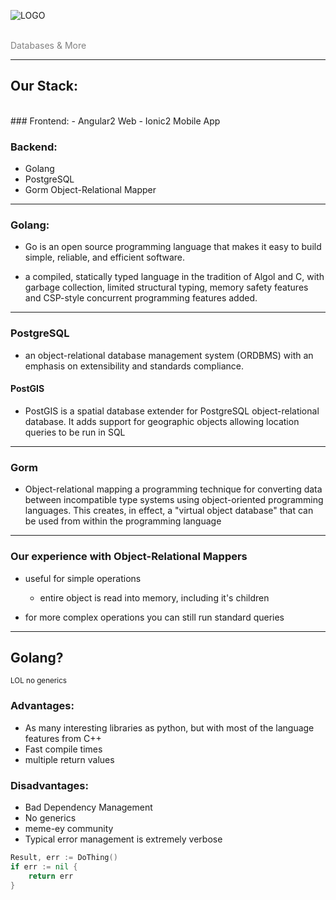 ![LOGO](https://hungerperks.com/images/HungerPerks-Log-with-Tagline-No-R.png)

<br>
<span style="color:gray">Databases & More</span>

---

## Our Stack:
<br>
### Frontend:
- Angular2 Web
- Ionic2 Mobile App

### Backend:
- Golang
- PostgreSQL
- Gorm Object-Relational Mapper

---

### Golang:


- Go is an open source programming language that makes it easy to build simple, reliable, and efficient software.


- a compiled, statically typed language in the tradition of Algol and C, with garbage collection, limited structural typing, memory safety features and CSP-style concurrent programming features added.

---

### PostgreSQL


- an object-relational database management system (ORDBMS) with an emphasis on extensibility and standards compliance.


#### PostGIS


- PostGIS is a spatial database extender for PostgreSQL object-relational database. It adds support for geographic objects allowing location queries to be run in SQL


---

### Gorm


- Object-relational mapping a programming technique for converting data between incompatible type systems using object-oriented programming languages. This creates, in effect, a "virtual object database" that can be used from within the programming language

---

### Our experience with Object-Relational Mappers

- useful for simple operations
	- entire object is read into memory, including it's children

- for more complex operations you can still run standard queries

---

## Golang?
<sup>LOL no generics</sup>

### Advantages:
- As many interesting libraries as python, but with most of the language features from C++
- Fast compile times
- multiple return values

### Disadvantages:
- Bad Dependency Management
- No generics
- meme-ey community
- Typical error management is extremely verbose

```go
Result, err := DoThing()
if err := nil {
	return err
}
```
